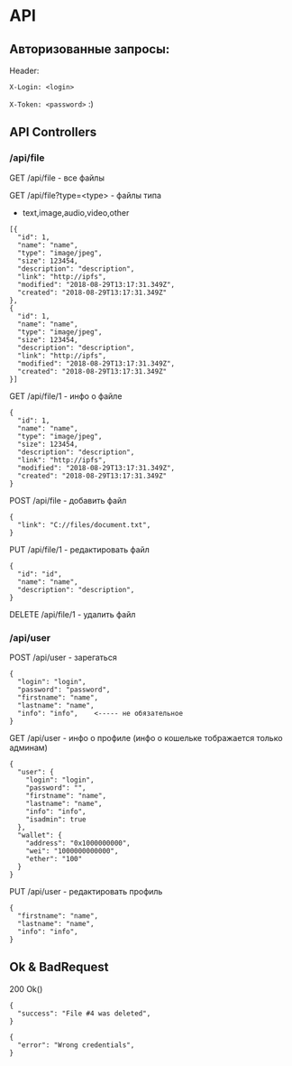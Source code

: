 # API

## Авторизованные запросы:

Header: 

`X-Login: <login>`

`X-Token: <password>` :)


## API Controllers

### /api/file

GET /api/file - все файлы

GET /api/file?type=\<type\> - файлы типа
* text,image,audio,video,other

````
[{
  "id": 1,
  "name": "name",
  "type": "image/jpeg",
  "size": 123454,
  "description": "description",
  "link": "http://ipfs",
  "modified": "2018-08-29T13:17:31.349Z",
  "created": "2018-08-29T13:17:31.349Z"
},
{
  "id": 1,
  "name": "name",
  "type": "image/jpeg",
  "size": 123454,
  "description": "description",
  "link": "http://ipfs",
  "modified": "2018-08-29T13:17:31.349Z",
  "created": "2018-08-29T13:17:31.349Z"
}]
````

GET /api/file/1 - инфо о файле
````
{
  "id": 1,
  "name": "name",
  "type": "image/jpeg",
  "size": 123454,
  "description": "description",
  "link": "http://ipfs",
  "modified": "2018-08-29T13:17:31.349Z",
  "created": "2018-08-29T13:17:31.349Z"
}
````

POST /api/file - добавить  файл
````
{
  "link": "C://files/document.txt",
}
````

PUT /api/file/1 - редактировать файл
````
{
  "id": "id",
  "name": "name",
  "description": "description",
}
````

DELETE /api/file/1 - удалить файл

### /api/user

POST /api/user - зарегаться
````
{
  "login": "login",
  "password": "password",
  "firstname": "name",
  "lastname": "name",
  "info": "info",    <----- не обязательное
}
````

GET /api/user - инфо о профиле (инфо о кошельке тображается только админам)
````
{
  "user": {
    "login": "login",
    "password": "",
    "firstname": "name",
    "lastname": "name",
    "info": "info",
    "isadmin": true
  },  
  "wallet": {
    "address": "0x1000000000",
    "wei": "1000000000000",
    "ether": "100"
  }
}
````

PUT /api/user - редактировать профиль
````
{
  "firstname": "name",
  "lastname": "name",
  "info": "info",
}
````

## Ok & BadRequest

200 Ok()
````
{
  "success": "File #4 was deleted",
}
````
````
{
  "error": "Wrong credentials",
}
````
